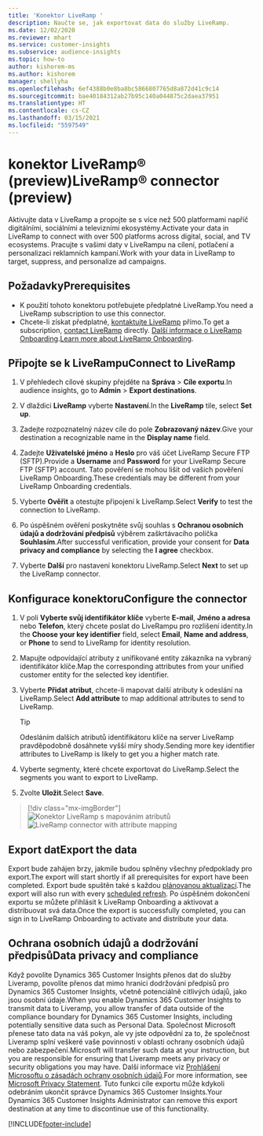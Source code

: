 ```yaml
---
title: 'Konektor LiveRamp '
description: Naučte se, jak exportovat data do služby LiveRamp.
ms.date: 12/02/2020
ms.reviewer: mhart
ms.service: customer-insights
ms.subservice: audience-insights
ms.topic: how-to
author: kishorem-ms
ms.author: kishorem
manager: shellyha
ms.openlocfilehash: 6ef4388b0e8ba8bc5866807765d8a872d41c9c14
ms.sourcegitcommit: bae40184312ab27b95c140a044875c2daea37951
ms.translationtype: HT
ms.contentlocale: cs-CZ
ms.lasthandoff: 03/15/2021
ms.locfileid: "5597549"
---
```

# <a name="liverampreg-connector-preview"></a><span data-ttu-id="e6369-103">konektor LiveRamp&reg; (preview)</span><span class="sxs-lookup"><span data-stu-id="e6369-103">LiveRamp&reg; connector (preview)</span></span>

<span data-ttu-id="e6369-104">Aktivujte data v LiveRamp a propojte se s více než 500 platformami napříč digitálními, sociálními a televizními ekosystémy.</span><span class="sxs-lookup"><span data-stu-id="e6369-104">Activate your data in LiveRamp to connect with over 500 platforms across digital, social, and TV ecosystems.</span></span> <span data-ttu-id="e6369-105">Pracujte s vašimi daty v LiveRampu na cílení, potlačení a personalizaci reklamních kampaní.</span><span class="sxs-lookup"><span data-stu-id="e6369-105">Work with your data in LiveRamp to target, suppress, and personalize ad campaigns.</span></span>

## <a name="prerequisites"></a><span data-ttu-id="e6369-106">Požadavky</span><span class="sxs-lookup"><span data-stu-id="e6369-106">Prerequisites</span></span>

- <span data-ttu-id="e6369-107">K použití tohoto konektoru potřebujete předplatné LiveRamp.</span><span class="sxs-lookup"><span data-stu-id="e6369-107">You need a LiveRamp subscription to use this connector.</span></span>
- <span data-ttu-id="e6369-108">Chcete-li získat předplatné, [kontaktujte LiveRamp](https://liveramp.com/contact/) přímo.</span><span class="sxs-lookup"><span data-stu-id="e6369-108">To get a subscription, [contact LiveRamp](https://liveramp.com/contact/) directly.</span></span> <span data-ttu-id="e6369-109">[Další informace o LiveRamp Onboarding](https://liveramp.com/our-platform/data-onboarding/).</span><span class="sxs-lookup"><span data-stu-id="e6369-109">[Learn more about LiveRamp Onboarding](https://liveramp.com/our-platform/data-onboarding/).</span></span>

## <a name="connect-to-liveramp"></a><span data-ttu-id="e6369-110">Připojte se k LiveRampu</span><span class="sxs-lookup"><span data-stu-id="e6369-110">Connect to LiveRamp</span></span>

1. <span data-ttu-id="e6369-111">V přehledech cílové skupiny přejděte na **Správa** > **Cíle exportu**.</span><span class="sxs-lookup"><span data-stu-id="e6369-111">In audience insights, go to **Admin** > **Export destinations**.</span></span>

1. <span data-ttu-id="e6369-112">V dlaždici **LiveRamp** vyberte **Nastavení**.</span><span class="sxs-lookup"><span data-stu-id="e6369-112">In the **LiveRamp** tile, select **Set up**.</span></span>

1. <span data-ttu-id="e6369-113">Zadejte rozpoznatelný název cíle do pole **Zobrazovaný název**.</span><span class="sxs-lookup"><span data-stu-id="e6369-113">Give your destination a recognizable name in the **Display name** field.</span></span>

1. <span data-ttu-id="e6369-114">Zadejte **Uživatelské jméno** a **Heslo** pro váš účet LiveRamp Secure FTP (SFTP).</span><span class="sxs-lookup"><span data-stu-id="e6369-114">Provide a **Username** and **Password** for your LiveRamp Secure FTP (SFTP) account.</span></span>
<span data-ttu-id="e6369-115">Tato pověření se mohou lišit od vašich pověření LiveRamp Onboarding.</span><span class="sxs-lookup"><span data-stu-id="e6369-115">These credentials may be different from your LiveRamp Onboarding credentials.</span></span>

1. <span data-ttu-id="e6369-116">Vyberte **Ověřit** a otestujte připojení k LiveRamp.</span><span class="sxs-lookup"><span data-stu-id="e6369-116">Select **Verify** to test the connection to LiveRamp.</span></span>

1. <span data-ttu-id="e6369-117">Po úspěšném ověření poskytněte svůj souhlas s **Ochranou osobních údajů a dodržování předpisů** výběrem zaškrtávacího políčka **Souhlasím**.</span><span class="sxs-lookup"><span data-stu-id="e6369-117">After successful verification, provide your consent for **Data privacy and compliance** by selecting the **I agree** checkbox.</span></span>

1. <span data-ttu-id="e6369-118">Vyberte **Další** pro nastavení konektoru LiveRamp.</span><span class="sxs-lookup"><span data-stu-id="e6369-118">Select **Next** to set up the LiveRamp connector.</span></span>

## <a name="configure-the-connector"></a><span data-ttu-id="e6369-119">Konfigurace konektoru</span><span class="sxs-lookup"><span data-stu-id="e6369-119">Configure the connector</span></span>

1. <span data-ttu-id="e6369-120">V poli **Vyberte svůj identifikátor klíče** vyberte **E-mail**, **Jméno a adresa** nebo **Telefon**, který chcete poslat do LiveRampu pro rozlišení identity.</span><span class="sxs-lookup"><span data-stu-id="e6369-120">In the **Choose your key identifier** field, select **Email**,  **Name and address**, or **Phone** to send to LiveRamp for identity resolution.</span></span>

1. <span data-ttu-id="e6369-121">Mapujte odpovídající atributy z unifikované entity zákazníka na vybraný identifikátor klíče.</span><span class="sxs-lookup"><span data-stu-id="e6369-121">Map the corresponding attributes from your unified customer entity for the selected key identifier.</span></span>

1. <span data-ttu-id="e6369-122">Vyberte **Přidat atribut**, chcete-li mapovat další atributy k odeslání na LiveRamp.</span><span class="sxs-lookup"><span data-stu-id="e6369-122">Select **Add attribute** to map additional attributes to send to LiveRamp.</span></span>

   > [!TIP]
   > <span data-ttu-id="e6369-123">Odesláním dalších atributů identifikátoru klíče na server LiveRamp pravděpodobně dosáhnete vyšší míry shody.</span><span class="sxs-lookup"><span data-stu-id="e6369-123">Sending more key identifier attributes to LiveRamp is likely to get you a higher match rate.</span></span>

1. <span data-ttu-id="e6369-124">Vyberte segmenty, které chcete exportovat do LiveRamp.</span><span class="sxs-lookup"><span data-stu-id="e6369-124">Select the segments you want to export to LiveRamp.</span></span>

1. <span data-ttu-id="e6369-125">Zvolte **Uložit**.</span><span class="sxs-lookup"><span data-stu-id="e6369-125">Select **Save**.</span></span>

> [!div class="mx-imgBorder"]
> <span data-ttu-id="e6369-126">![Konektor LiveRamp s mapováním atributů](media/export-liveramp-segments.png "Konektor LiveRamp s mapováním atributů")</span><span class="sxs-lookup"><span data-stu-id="e6369-126">![LiveRamp connector with attribute mapping](media/export-liveramp-segments.png "LiveRamp connector with attribute mapping")</span></span>

## <a name="export-the-data"></a><span data-ttu-id="e6369-127">Export dat</span><span class="sxs-lookup"><span data-stu-id="e6369-127">Export the data</span></span>

<span data-ttu-id="e6369-128">Export bude zahájen brzy, jakmile budou splněny všechny předpoklady pro export.</span><span class="sxs-lookup"><span data-stu-id="e6369-128">The export will start shortly if all prerequisites for export have been completed.</span></span> <span data-ttu-id="e6369-129">Export bude spuštěn také s každou [plánovanou aktualizací](system.md#schedule-tab).</span><span class="sxs-lookup"><span data-stu-id="e6369-129">The export will also run with every [scheduled refresh](system.md#schedule-tab).</span></span>
<span data-ttu-id="e6369-130">Po úspěšném dokončení exportu se můžete přihlásit k LiveRamp Onboarding a aktivovat a distribuovat svá data.</span><span class="sxs-lookup"><span data-stu-id="e6369-130">Once the export is successfully completed, you can sign in to LiveRamp Onboarding to activate and distribute your data.</span></span>

## <a name="data-privacy-and-compliance"></a><span data-ttu-id="e6369-131">Ochrana osobních údajů a dodržování předpisů</span><span class="sxs-lookup"><span data-stu-id="e6369-131">Data privacy and compliance</span></span>

<span data-ttu-id="e6369-132">Když povolíte Dynamics 365 Customer Insights přenos dat do služby Liveramp, povolíte přenos dat mimo hranici dodržování předpisů pro Dynamics 365 Customer Insights, včetně potenciálně citlivých údajů, jako jsou osobní údaje.</span><span class="sxs-lookup"><span data-stu-id="e6369-132">When you enable Dynamics 365 Customer Insights to transmit data to Liveramp, you allow transfer of data outside of the compliance boundary for Dynamics 365 Customer Insights, including potentially sensitive data such as Personal Data.</span></span> <span data-ttu-id="e6369-133">Společnost Microsoft přenese tato data na váš pokyn, ale vy jste odpovědní za to, že společnost Liveramp splní veškeré vaše povinnosti v oblasti ochrany osobních údajů nebo zabezpečení.</span><span class="sxs-lookup"><span data-stu-id="e6369-133">Microsoft will transfer such data at your instruction, but you are responsible for ensuring that Liveramp meets any privacy or security obligations you may have.</span></span> <span data-ttu-id="e6369-134">Další informace viz [Prohlášení Microsoftu o zásadách ochrany osobních údajů](https://go.microsoft.com/fwlink/?linkid=396732).</span><span class="sxs-lookup"><span data-stu-id="e6369-134">For more information, see [Microsoft Privacy Statement](https://go.microsoft.com/fwlink/?linkid=396732).</span></span>
<span data-ttu-id="e6369-135">Tuto funkci cíle exportu může kdykoli odebráním ukončit správce Dynamics 365 Customer Insights.</span><span class="sxs-lookup"><span data-stu-id="e6369-135">Your Dynamics 365 Customer Insights Administrator can remove this export destination at any time to discontinue use of this functionality.</span></span>

[!INCLUDE[footer-include](../includes/footer-banner.md)]